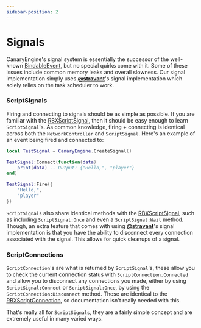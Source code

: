 ```yaml
---
sidebar-position: 2
---
```


# Signals

CanaryEngine's signal system is essentially the successor of the well-known [BindableEvent](https://create.roblox.com/docs/reference/engine/classes/BindableEvent), but no special quirks come with it. Some of these issues include common memory leaks and overall slowness. Our signal implementation simply uses **[@stravant](https://github.com/stravant)**'s signal implementation which solely relies on the task scheduler to work.

### ScriptSignals

Firing and connecting to signals should be as simple as possible. If you are familiar with the [RBXScriptSignal](https://create.roblox.com/docs/reference/engine/datatypes/RBXScriptSignal), then it should be easy enough to learn `ScriptSignal`'s. As common knowledge, firing + connecting is identical across both the `NetworkController` and `ScriptSignal`. Here's an example of an event being fired and connected to:

```lua
local TestSignal = CanaryEngine.CreateSignal()

TestSignal:Connect(function(data)
    print(data) -- Output: {"Hello,", "player"}
end)

TestSignal:Fire({
    "Hello,",
    "player"
})
```

`ScriptSignals` also share identical methods with the [RBXScriptSignal](https://create.roblox.com/docs/reference/engine/datatypes/RBXScriptSignal), such as including `ScriptSignal:Once` and even a `ScriptSignal:Wait` method. Though, an extra feature that comes with using **[@stravant](https://github.com/stravant)**'s signal implementation is that you have the ability to disconnect every connection associated with the signal. This allows for quick cleanups of a signal. 

### ScriptConnections

`ScriptConnection`'s are what is returned by `ScriptSignal`'s, these allow you to check the current connection status with `ScriptConnection.Connected` and allow you to disconnect any connections you made, either by using `ScriptSignal:Connect` or `ScriptSignal:Once`, by using the `ScriptConnection:Disconnect` method. These are identical to the [RBXScriptConnection](https://create.roblox.com/docs/reference/engine/datatypes/RBXScriptConnection), so documentation isn't really needed with this.

That's really all for `ScriptSignals`, they are a fairly simple concept and are extremely useful in many varied ways.